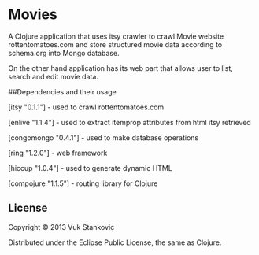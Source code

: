 # Movies

A Clojure application that uses itsy crawler to crawl Movie website rottentomatoes.com and store 
structured movie data according to schema.org into Mongo database.

On the other hand application has its web part that allows user to list, search and edit movie data.

##Dependencies and their usage

[itsy "0.1.1"] - used to crawl rottentomatoes.com

[enlive "1.1.4"] - used to extract itemprop attributes from html itsy retrieved

[congomongo "0.4.1"] - used to make database operations

[ring "1.2.0"] - web framework

[hiccup "1.0.4"] - used to generate dynamic HTML

[compojure "1.1.5"] - routing library for Clojure


## License

Copyright © 2013 Vuk Stankovic

Distributed under the Eclipse Public License, the same as Clojure.
